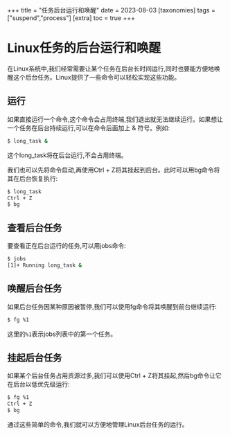 +++
title = "任务后台运行和唤醒"
date = 2023-08-03
[taxonomies]
tags = ["suspend","process"]
[extra]
toc = true
+++

# Linux任务的后台运行和唤醒


在Linux系统中,我们经常需要让某个任务在后台长时间运行,同时也要能方便地唤醒这个后台任务。Linux提供了一些命令可以轻松实现这些功能。

## 运行

如果直接运行一个命令,这个命令会占用终端,我们退出就无法继续运行。如果想让一个任务在后台持续运行,可以在命令后面加上 & 符号。例如:

```bash
$ long_task &
```

这个long_task将在后台运行,不会占用终端。

我们也可以先将命令启动,再使用Ctrl + Z将其挂起到后台。此时可以用bg命令将其在后台恢复执行:

```bash
$ long_task 
Ctrl + Z
$ bg
```

## 查看后台任务

要查看正在后台运行的任务,可以用jobs命令:
```bash
$ jobs
[1]+ Running long_task &
```

## 唤醒后台任务

如果后台任务因某种原因被暂停,我们可以使用fg命令将其唤醒到前台继续运行:

```bash
$ fg %1
```

这里的`%1`表示jobs列表中的第一个任务。

## 挂起后台任务

如果某个后台任务占用资源过多,我们可以使用Ctrl + Z将其挂起,然后bg命令让它在后台以低优先级运行:

```bash
$ fg %1
Ctrl + Z
$ bg
```

通过这些简单的命令,我们就可以方便地管理Linux后台任务的运行。
